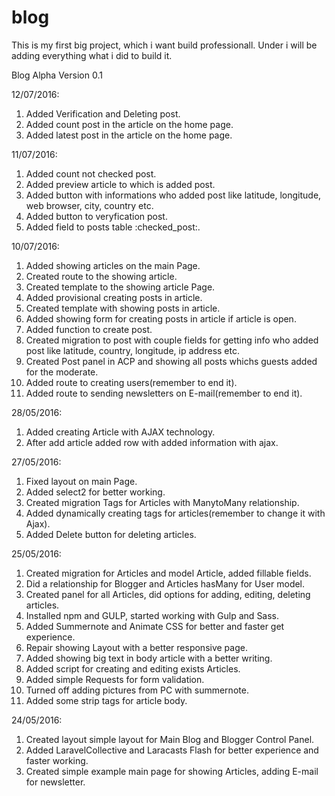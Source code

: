 # blog

This is my first big project, which i want build professionall. Under i will be adding everything what i did to build it.

Blog Alpha Version 0.1

12/07/2016:

1. Added Verification and Deleting post.
2. Added count post in the article on the home page.
3. Added latest post in the article on the home page.

11/07/2016:

1. Added count not checked post.
2. Added preview article to which is added post.
3. Added button with informations who added post like latitude, longitude, web browser, city, country etc.
4. Added button to veryfication post.
5. Added field to posts table :checked_post:.

10/07/2016:

1. Added showing articles on the main Page.
2. Created route to the showing article.
3. Created template to the showing article Page.
4. Added provisional creating posts in article.
5. Created template with showing posts in article.
6. Added showing form for creating posts in article if article is open.
7. Added function to create post.
8. Created migration to post with couple fields for getting info who added post like latitude, country, longitude, ip address etc.
9. Created Post panel in ACP and showing all posts whichs guests added for the moderate.
10. Added route to creating users(remember to end it).
11. Added route to sending newsletters on E-mail(remember to end it).

28/05/2016:

1. Added creating Article with AJAX technology.
2. After add article added row with added information with ajax.

27/05/2016:

1. Fixed layout on main Page.
2. Added select2 for better working.
3. Created migration Tags for Articles with ManytoMany relationship.
4. Added dynamically creating tags for articles(remember to change it with Ajax).
5. Added Delete button for deleting articles.

25/05/2016:

  1. Created migration for Articles and model Article, added fillable fields.
  2. Did a relationship for Blogger and Articles hasMany for User model.
  3. Created panel for all Articles, did options for adding, editing, deleting articles.
  4. Installed npm and GULP, started working with Gulp and Sass.
  5. Added Summernote and Animate CSS for better and faster get experience.
  6. Repair showing Layout with a better responsive page.
  7. Added showing big text in body article with a better writing.
  8. Added script for creating and editing exists Articles.
  9. Added simple Requests for form validation.
  10. Turned off adding pictures from PC with summernote.
  11. Added some strip tags for article body.

24/05/2016:

  1. Created layout simple layout for Main Blog and Blogger Control Panel.
  2. Added LaravelCollective and Laracasts Flash for better experience and faster working.
  3. Created simple example main page for showing Articles, adding E-mail for newsletter.

